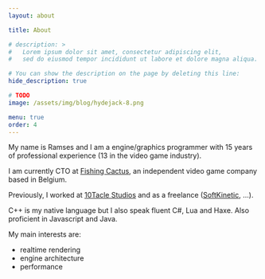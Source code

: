 ```yaml
---
layout: about

title: About

# description: >
#   Lorem ipsum dolor sit amet, consectetur adipiscing elit,
#   sed do eiusmod tempor incididunt ut labore et dolore magna aliqua.

# You can show the description on the page by deleting this line:
hide_description: true

# TODO
image: /assets/img/blog/hydejack-8.png

menu: true
order: 4
---
```


My name is Ramses and I am a engine/graphics programmer with 15 years of professional experience (13 in the video game industry).

I am currently CTO at [Fishing Cactus](http://www.fishingcactus.com), an independent video game company based in Belgium.

Previously, I worked at [10Tacle Studios](http://www.10tacle.be/) and as a freelance ([SoftKinetic](https://en.wikipedia.org/wiki/Softkinetic), ...).

C++ is my native language but I also speak fluent C#, Lua and Haxe. Also proficient in Javascript and Java. 

My main interests are:
- realtime rendering
- engine architecture
- performance